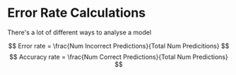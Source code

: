 # Error Rate Calculations
There's a lot of different ways to analyse a model 

$$ Error rate = \frac{Num Incorrect Predictions}{Total Num Predicitions} $$
$$ Accuracy rate = \frac{Num Correct Predictions}{Total Num Predictions} $$
